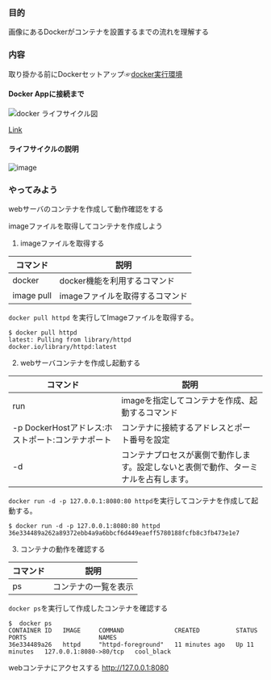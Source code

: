 ### 目的
画像にあるDockerがコンテナを設置するまでの流れを理解する

### 内容
取り掛かる前にDockerセットアップ☞[docker実行環境](https://github.com/GitEngHar/GrowTheLatestTechnorogy/blob/main/docker-start.md)

#### Docker Appに接続まで
![docker ライフサイクル図](https://github.com/GitEngHar/GrowTheLatestTechnorogy/assets/119464648/cfa408a3-0734-423a-b6e7-7479107c1499)



[Link](https://lucid.app/lucidchart/866ecd6c-b04d-4d22-85b8-05d3eb88be21/edit?invitationId=inv_000ea0a9-a973-4597-82b9-347d42da4e5f&page=0_0#)

#### ライフサイクルの説明
![image](https://user-images.githubusercontent.com/119464648/227698270-fb13cfda-f57c-4687-959d-bb35512e15da.png)


### やってみよう

webサーバのコンテナを作成して動作確認をする

imageファイルを取得してコンテナを作成しよう


1. imageファイルを取得する

| コマンド       | 説明                 |
|------------|--------------------|
| docker     | docker機能を利用するコマンド  |
| image pull | imageファイルを取得するコマンド |

`docker pull httpd` を実行してImageファイルを取得する。

```
$ docker pull httpd
latest: Pulling from library/httpd
docker.io/library/httpd:latest
```

2. webサーバコンテナを作成し起動する

| コマンド                | 説明                   |
|---------------------|----------------------|
| run                 | imageを指定してコンテナを作成、起動するコマンド |
| -p DockerHostアドレス:ホストポート:コンテナポート | コンテナに接続するアドレスとポート番号を設定   |
| -d | コンテナプロセスが裏側で動作します。設定しないと表側で動作、ターミナルを占有します。   |

` docker run -d -p 127.0.0.1:8080:80 httpd `を実行してコンテナを作成して起動する。

```
$ docker run -d -p 127.0.0.1:8080:80 httpd
36e334489a262a89372ebb4a9a6bbcf6d449eaeff5780188fcfb8c3fb473e1e7
```


3. コンテナの動作を確認する

| コマンド       | 説明                 |
|------------|--------------------|
| ps | コンテナの一覧を表示 |

` docker ps `を実行して作成したコンテナを確認する

```
$  docker ps
CONTAINER ID   IMAGE     COMMAND              CREATED          STATUS          PORTS                    NAMES
36e334489a26   httpd     "httpd-foreground"   11 minutes ago   Up 11 minutes   127.0.0.1:8080->80/tcp   cool_black
```

webコンテナにアクセスする
http://127.0.0.1:8080
